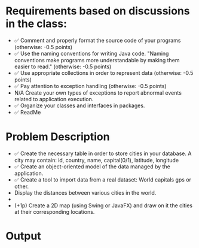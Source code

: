 # Requirements based on discussions in the class:

- ✅ Comment and properly format the source code of your programs (otherwise: -0.5 points)
- ✅ Use the naming conventions for writing Java code. "Naming conventions make programs more understandable by making them
  easier to read." (otherwise: -0.5 points)
- ✅ Use appropriate collections in order to represent data (otherwise: -0.5 points)
- ✅ Pay attention to exception handling (otherwise: -0.5 points)
- N/A Create your own types of exceptions to report abnormal events related to application execution.
- ✅ Organize your classes and interfaces in packages.
- ✅ ReadMe

# Problem Description

- ✅ Create the necessary table in order to store cities in your database. A city may contain: id, country, name, capital(0/1), latitude, longitude
- ✅ Create an object-oriented model of the data managed by the application.
- ✅ Create a tool to import data from a real dataset: World capitals gps or other.
- Display the distances between various cities in the world.
-
- (+1p) Create a 2D map (using Swing or JavaFX) and draw on it the cities at their corresponding locations.

# Output
